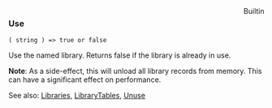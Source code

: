 <div style="float:right"><span class="builtin">Builtin</span></div>

### Use

``` suneido
( string ) => true or false
```

Use the named library.  Returns false if the library is already in use.

**Note**: As a side-effect, this will unload all library records from memory. This can have a significant effect on performance.

See also:
[Libraries](<Libraries.md>),
[LibraryTables](<LibraryTables.md>),
[Unuse](<Unuse.md>)